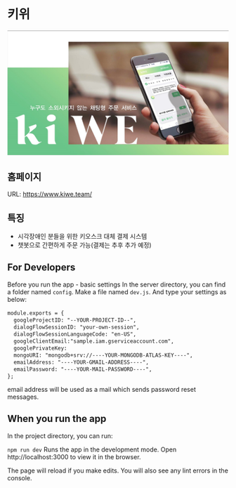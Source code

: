 # 키위

![키위 PPT](./kiwe_ppt_first_slide.jpg)

## 홈페이지

URL: https://www.kiwe.team/

## 특징

- 시각장애인 분들을 위한 키오스크 대체 결제 시스템
- 챗봇으로 간편하게 주문 가능(결제는 추후 추가 예정)

## For Developers

Before you run the app - basic settings
In the server directory, you can find a folder named `config`.
Make a file named `dev.js`.
And type your settings as below:

```
module.exports = {
  googleProjectID: "--YOUR-PROJECT-ID--",
  dialogFlowSessionID: "your-own-session",
  dialogFlowSessionLanguageCode: "en-US",
  googleClientEmail:"sample.iam.gserviceaccount.com",
  googlePrivateKey:
  mongoURI: "mongodb+srv://----YOUR-MONGODB-ATLAS-KEY----",
  emailAddress: "----YOUR-GMAIL-ADDRESS----",
  emailPassword: "----YOUR-MAIL-PASSWORD----",
};
```

email address will be used as a mail which sends password reset messages.

## When you run the app

In the project directory, you can run:

`npm run dev`
Runs the app in the development mode.
Open http://localhost:3000 to view it in the browser.

The page will reload if you make edits.
You will also see any lint errors in the console.
